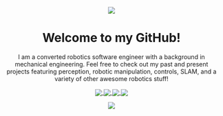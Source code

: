 <p align="center"> 
  <img src="https://user-images.githubusercontent.com/62906322/151292930-4d397bfc-851b-4c0a-a49d-ada9b8fb0951.png" />
</p>

<h1 align="center"> Welcome to my GitHub! </h1>

<p align="center"> I am a converted robotics software engineer with a background in mechanical engineering. Feel free to check out my past and present projects featuring perception, robotic manipulation, controls, SLAM, and a variety of other awesome robotics stuff!  </p>

<p align="center">
  <a href="https://codynichoson.com/" target="_blank">
<!--     <img align="center" src="https://img.shields.io/website-up-down-green-red/http/shields.io.svg"> -->
    <img align="center" src="https://img.shields.io/badge/Website-green?style=flat-square&logo=Webflow&logoColor=white&link=https://codynichoson.com/">
  </a>
  <a href="mailto:codynichoson@gmail.com" target="_blank">
    <img align="center" src="https://img.shields.io/badge/-Gmail-c14438?style=flat-square&logo=Gmail&logoColor=white&link=mailto:codynichoson@gmail.com">
  </a>
<a href="https://www.linkedin.com/in/codynichoson/" target="_blank">
    <img align="center" src="https://img.shields.io/badge/-LinkedIn-blue?style=flat-square&logo=Linkedin&logoColor=white&link=https://www.linkedin.com/in/codynichoson/">
  </a>
  <a href="https://github.com/codynichoson" target="_blank">
    <img align="center" src="https://img.shields.io/badge/-Github-000?style=flat-square&logo=Github&logoColor=white&link=https://github.com/codynichoson">
  </a>
</p>

<p align="center"> 
  <img src="https://github-readme-stats.vercel.app/api?username=codynichoson&theme=midnight-purple&show_icons=true" />
</p>

<!--
**codynichoson/codynichoson** is a ✨ _special_ ✨ repository because its `README.md` (this file) appears on your GitHub profile.

Here are some ideas to get you started:

- 🔭 I’m currently working on ...
- 🌱 I’m currently learning ...
- 👯 I’m looking to collaborate on ...
- 🤔 I’m looking for help with ...
- 💬 Ask me about ...
- 📫 How to reach me: ...
- 😄 Pronouns: ...
- ⚡ Fun fact: ...
-->
